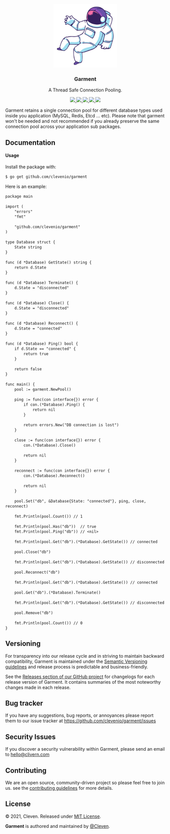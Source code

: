 <p align="center">
    <img src="https://raw.githubusercontent.com/Clevenio/Garment/main/assets/logo.png?v=1.0.3" width="200" />
    <h3 align="center">Garment</h3>
    <p align="center">A Thread Safe Connection Pooling.</p>
    <p align="center">
        <a href="https://github.com/Clevenio/Garment/actions/workflows/build.yml">
            <img src="https://github.com/Clevenio/Garment/actions/workflows/build.yml/badge.svg">
        </a>
        <a href="https://github.com/clevenio/garment/releases">
            <img src="https://img.shields.io/badge/Version-1.0.3-cyan.svg">
        </a>
        <a href="https://goreportcard.com/report/github.com/clevenio/garment">
            <img src="https://goreportcard.com/badge/github.com/clevenio/garment?v=1.0.3">
        </a>
        <a href="https://godoc.org/github.com/clevenio/garment">
            <img src="https://godoc.org/github.com/clevenio/garment?status.svg">
        </a>
        <a href="https://github.com/clevenio/garment/blob/master/LICENSE">
            <img src="https://img.shields.io/badge/LICENSE-MIT-orange.svg">
        </a>
    </p>
</p>

Garment retains a single connection pool for different database types used inside you application (MySQL, Redis, Etcd ... etc). Please note that garment won't be needed and not recommended if you already preserve the same connection pool across your application sub packages.


## Documentation

#### Usage

Install the package with:

```zsh
$ go get github.com/clevenio/garment
```

Here is an example:

```golang
package main

import (
    "errors"
    "fmt"

    "github.com/clevenio/garment"
)

type Database struct {
    State string
}

func (d *Database) GetState() string {
    return d.State
}

func (d *Database) Terminate() {
    d.State = "disconnected"
}

func (d *Database) Close() {
    d.State = "disconnected"
}

func (d *Database) Reconnect() {
    d.State = "connected"
}

func (d *Database) Ping() bool {
    if d.State == "connected" {
        return true
    }

    return false
}

func main() {
    pool := garment.NewPool()

    ping := func(con interface{}) error {
        if con.(*Database).Ping() {
            return nil
        }

        return errors.New("DB connection is lost")
    }

    close := func(con interface{}) error {
        con.(*Database).Close()

        return nil
    }

    reconnect := func(con interface{}) error {
        con.(*Database).Reconnect()

        return nil
    }

    pool.Set("db", &Database{State: "connected"}, ping, close, reconnect)

    fmt.Println(pool.Count()) // 1

    fmt.Println(pool.Has("db"))  // true
    fmt.Println(pool.Ping("db")) // <nil>

    fmt.Println(pool.Get("db").(*Database).GetState()) // connected

    pool.Close("db")

    fmt.Println(pool.Get("db").(*Database).GetState()) // disconnected

    pool.Reconnect("db")

    fmt.Println(pool.Get("db").(*Database).GetState()) // connected

    pool.Get("db").(*Database).Terminate()

    fmt.Println(pool.Get("db").(*Database).GetState()) // disconnected

    pool.Remove("db")

    fmt.Println(pool.Count()) // 0
}
```

## Versioning

For transparency into our release cycle and in striving to maintain backward compatibility, Garment is maintained under the [Semantic Versioning guidelines](https://semver.org/) and release process is predictable and business-friendly.

See the [Releases section of our GitHub project](https://github.com/clevenio/garment/releases) for changelogs for each release version of Garment. It contains summaries of the most noteworthy changes made in each release.


## Bug tracker

If you have any suggestions, bug reports, or annoyances please report them to our issue tracker at https://github.com/clevenio/garment/issues


## Security Issues

If you discover a security vulnerability within Garment, please send an email to [hello@clivern.com](mailto:hello@clivern.com)


## Contributing

We are an open source, community-driven project so please feel free to join us. see the [contributing guidelines](CONTRIBUTING.md) for more details.


## License

© 2021, Cleven. Released under [MIT License](https://opensource.org/licenses/mit-license.php).

**Garment** is authored and maintained by [@Cleven](http://github.com/clevenio).
